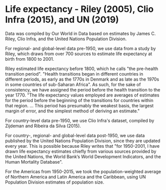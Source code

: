 # Life expectancy - Riley (2005), Clio Infra (2015), and UN (2019)

Data was compiled by Our World in Data based on estimates by James C. Riley, Clio Infra, and the United Nations Population Division.

For regional- and global-level data pre-1950, we use data from a study by Riley, which draws from over 700 sources to estimate life expectancy at birth from 1800 to 2001.

Riley estimated life expectancy before 1800, which he calls "the pre-health transition period". "Health transitions began in different countries in different periods, as early as the 1770s in Denmark and as late as the 1970s in some countries of sub-Saharan Africa". As such, for the sake of consistency, we have assigned the period before the health transition to the year 1770. "The life expectancy values employed are averages of estimates for the period before the beginning of the transitions for countries within that region. ... This period has presumably the weakest basis, the largest margin of error, and the simplest method of deriving an estimate."

For country-level data pre-1950, we use Clio Infra's dataset, compiled by Zijdeman and Ribeira da Silva (2015).

For country-, regional- and global-level data post-1950, we use data published by the United Nations Population Division, since they are updated every year. This is possible because Riley writes that "for 1950-2001, I have drawn life expectancy estimates chiefly from various sources provided by the United Nations, the World Bank’s World Development Indicators, and the Human Mortality Database". 

For the Americas from 1950-2015, we took the population-weighted average of Northern America and Latin America and the Caribbean, using UN Population Division estimates of population size.